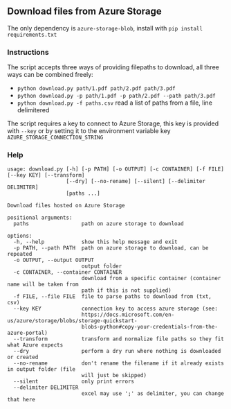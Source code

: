 ## Download files from Azure Storage

The only dependency is `azure-storage-blob`, install with `pip install requirements.txt`

### Instructions

The script accepts three ways of providing filepaths to download, all three ways can be combined freely:

- `python download.py path/1.pdf path/2.pdf path/3.pdf`
- `python download.py -p path/1.pdf -p path/2.pdf --path path/3.pdf`
- `python download.py -f paths.csv` read a list of paths from a file, line delimitered

The script requires a key to connect to Azure Storage, this key is provided with `--key` or by setting it to the environment variable key `AZURE_STORAGE_CONNECTION_STRING` 

### Help

```
usage: download.py [-h] [-p PATH] [-o OUTPUT] [-c CONTAINER] [-f FILE] [--key KEY] [--transform]
                   [--dry] [--no-rename] [--silent] [--delimiter DELIMITER]
                   [paths ...]

Download files hosted on Azure Storage

positional arguments:
  paths                 path on azure storage to download

options:
  -h, --help            show this help message and exit
  -p PATH, --path PATH  path on azure storage to download, can be repeated
  -o OUTPUT, --output OUTPUT
                        output folder
  -c CONTAINER, --container CONTAINER
                        download from a specific container (container name will be taken from      
                        path if this is not supplied)
  -f FILE, --file FILE  file to parse paths to download from (txt, csv)
  --key KEY             connection key to access azure storage (see:
                        https://docs.microsoft.com/en-us/azure/storage/blobs/storage-quickstart-   
                        blobs-python#copy-your-credentials-from-the-azure-portal)
  --transform           transform and normalize file paths so they fit what Azure expects
  --dry                 perform a dry run where nothing is downloaded or created
  --no-rename           don't rename the filename if it already exists in output folder (file      
                        will just be skipped)
  --silent              only print errors
  --delimiter DELIMITER
                        excel may use ';' as delimiter, you can change that here
```
